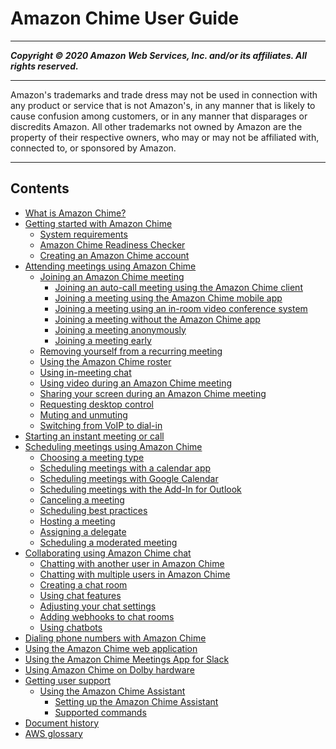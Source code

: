 # Amazon Chime User Guide

-----
*****Copyright &copy; 2020 Amazon Web Services, Inc. and/or its affiliates. All rights reserved.*****

-----
Amazon's trademarks and trade dress may not be used in 
     connection with any product or service that is not Amazon's, 
     in any manner that is likely to cause confusion among customers, 
     or in any manner that disparages or discredits Amazon. All other 
     trademarks not owned by Amazon are the property of their respective
     owners, who may or may not be affiliated with, connected to, or 
     sponsored by Amazon.

-----
## Contents
+ [What is Amazon Chime?](what-is-chime.md)
+ [Getting started with Amazon Chime](chime-getting-started.md)
   + [System requirements](chime-requirements.md)
   + [Amazon Chime Readiness Checker](checker.md)
   + [Creating an Amazon Chime account](chime-create-account.md)
+ [Attending meetings using Amazon Chime](chime-attend-meetings.md)
   + [Joining an Amazon Chime meeting](join-meetings.md)
      + [Joining an auto-call meeting using the Amazon Chime client](chime-join-meeting-client.md)
      + [Joining a meeting using the Amazon Chime mobile app](chime-join-meeting-mobile-app.md)
      + [Joining a meeting using an in-room video conference system](chime-join-meeting-conference-room.md)
      + [Joining a meeting without the Amazon Chime app](chime-join-meeting.md)
      + [Joining a meeting anonymously](join-anonymous.md)
      + [Joining a meeting early](join-meeting-early.md)
   + [Removing yourself from a recurring meeting](remove-recurring.md)
   + [Using the Amazon Chime roster](chime-roster.md)
   + [Using in-meeting chat](chime-chat.md)
   + [Using video during an Amazon Chime meeting](use-video.md)
   + [Sharing your screen during an Amazon Chime meeting](screen-share.md)
   + [Requesting desktop control](remote-control.md)
   + [Muting and unmuting](chime-mute.md)
   + [Switching from VoIP to dial-in](dial-switch.md)
+ [Starting an instant meeting or call](start-call.md)
+ [Scheduling meetings using Amazon Chime](chime-schedule-meetings.md)
   + [Choosing a meeting type](personal-ID.md)
   + [Scheduling meetings with a calendar app](chime-scheduling-calendar-app.md)
   + [Scheduling meetings with Google Calendar](chime-scheduling-google.md)
   + [Scheduling meetings with the Add-In for Outlook](chime-scheduling-outlook.md)
   + [Canceling a meeting](cancel-meeting.md)
   + [Scheduling best practices](chime-scheduling-best-practices.md)
   + [Hosting a meeting](chime-organizer-call-controls.md)
   + [Assigning a delegate](delegates.md)
   + [Scheduling a moderated meeting](moderate-meeting.md)
+ [Collaborating using Amazon Chime chat](chime-using-chat.md)
   + [Chatting with another user in Amazon Chime](direct-chat.md)
   + [Chatting with multiple users in Amazon Chime](group-chat.md)
   + [Creating a chat room](chime-chat-room.md)
   + [Using chat features](chat-features.md)
   + [Adjusting your chat settings](adjust-chat-settings.md)
   + [Adding webhooks to chat rooms](webhooks.md)
   + [Using chatbots](chat-bots.md)
+ [Dialing phone numbers with Amazon Chime](phone.md)
+ [Using the Amazon Chime web application](chime-web-app.md)
+ [Using the Amazon Chime Meetings App for Slack](using-slack.md)
+ [Using Amazon Chime on Dolby hardware](using-dolby.md)
+ [Getting user support](chime-getting-support.md)
   + [Using the Amazon Chime Assistant](chime-using-assistant.md)
      + [Setting up the Amazon Chime Assistant](setup-assistant.md)
      + [Supported commands](assistant-commands.md)
+ [Document history](doc-history.md)
+ [AWS glossary](glossary.md)